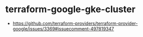 # terraform-google-gke-cluster

  - https://github.com/terraform-providers/terraform-provider-google/issues/3369#issuecomment-497819347
